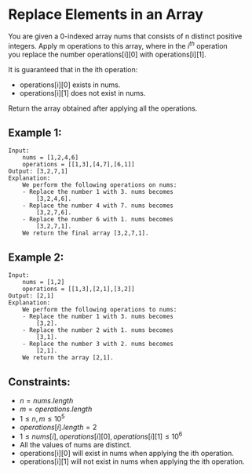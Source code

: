 # Replace Elements in an Array

You are given a 0-indexed array nums that consists of n distinct positive  
integers. Apply m operations to this array, where in the $i^{th}$ operation  
you replace the number operations[i][0] with operations[i][1].

It is guaranteed that in the ith operation:

* operations[i][0] exists in nums.
* operations[i][1] does not exist in nums.

Return the array obtained after applying all the operations.

 

## Example 1:

    Input: 
        nums = [1,2,4,6]
        operations = [[1,3],[4,7],[6,1]]
    Output: [3,2,7,1]
    Explanation: 
        We perform the following operations on nums:
        - Replace the number 1 with 3. nums becomes 
            [3,2,4,6].
        - Replace the number 4 with 7. nums becomes 
            [3,2,7,6].
        - Replace the number 6 with 1. nums becomes 
            [3,2,7,1].
        We return the final array [3,2,7,1].

## Example 2:

    Input: 
        nums = [1,2]
        operations = [[1,3],[2,1],[3,2]]
    Output: [2,1]
    Explanation: 
        We perform the following operations to nums:
        - Replace the number 1 with 3. nums becomes 
            [3,2].
        - Replace the number 2 with 1. nums becomes 
            [3,1].
        - Replace the number 3 with 2. nums becomes 
            [2,1].
        We return the array [2,1].

 

## Constraints:

* $n = nums.length$
* $m = operations.length$
* $1 \le n, m \le 10^5$
* $operations[i].length = 2$
* $1 \le nums[i], operations[i][0], operations[i][1] \le 10^6$
* All the values of nums are distinct.
* operations[i][0] will exist in nums when applying the ith operation.
* operations[i][1] will not exist in nums when applying the ith operation.

